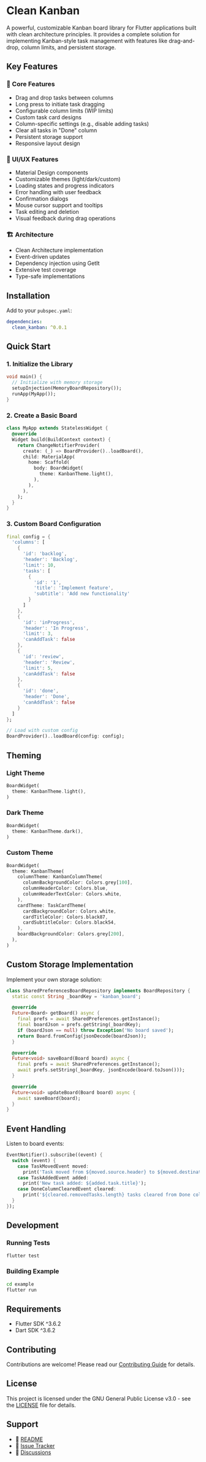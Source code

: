 # Clean Kanban

A powerful, customizable Kanban board library for Flutter applications built with clean architecture principles. It provides a complete solution for implementing Kanban-style task management with features like drag-and-drop, column limits, and persistent storage.

<!-- ![Demo](docs/assets/demo.gif) -->

## Key Features

### 🎯 Core Features
- Drag and drop tasks between columns
- Long press to initiate task dragging
- Configurable column limits (WIP limits)
- Custom task card designs
- Column-specific settings (e.g., disable adding tasks)
- Clear all tasks in "Done" column
- Persistent storage support
- Responsive layout design

### 💎 UI/UX Features
- Material Design components
- Customizable themes (light/dark/custom)
- Loading states and progress indicators
- Error handling with user feedback
- Confirmation dialogs
- Mouse cursor support and tooltips
- Task editing and deletion
- Visual feedback during drag operations

### 🏗 Architecture
- Clean Architecture implementation
- Event-driven updates
- Dependency injection using GetIt
- Extensive test coverage
- Type-safe implementations

## Installation

Add to your `pubspec.yaml`:

```yaml
dependencies:
  clean_kanban: ^0.0.1
```

## Quick Start

### 1. Initialize the Library

```dart
void main() {
  // Initialize with memory storage
  setupInjection(MemoryBoardRepository());
  runApp(MyApp());
}
```

### 2. Create a Basic Board

```dart
class MyApp extends StatelessWidget {
  @override
  Widget build(BuildContext context) {
    return ChangeNotifierProvider(
      create: (_) => BoardProvider()..loadBoard(),
      child: MaterialApp(
        home: Scaffold(
          body: BoardWidget(
            theme: KanbanTheme.light(),
          ),
        ),
      ),
    );
  }
}
```

### 3. Custom Board Configuration

```dart
final config = {
  'columns': [
    {
      'id': 'backlog',
      'header': 'Backlog',
      'limit': 10,
      'tasks': [
        {
          'id': '1',
          'title': 'Implement feature',
          'subtitle': 'Add new functionality'
        }
      ]
    },
    {
      'id': 'inProgress',
      'header': 'In Progress',
      'limit': 3,
      'canAddTask': false
    },
    {
      'id': 'review',
      'header': 'Review',
      'limit': 5,
      'canAddTask': false
    },
    {
      'id': 'done',
      'header': 'Done',
      'canAddTask': false
    }
  ]
};

// Load with custom config
BoardProvider()..loadBoard(config: config);
```

## Theming

### Light Theme
```dart
BoardWidget(
  theme: KanbanTheme.light(),
)
```

### Dark Theme
```dart
BoardWidget(
  theme: KanbanTheme.dark(),
)
```

### Custom Theme
```dart
BoardWidget(
  theme: KanbanTheme(
    columnTheme: KanbanColumnTheme(
      columnBackgroundColor: Colors.grey[100],
      columnHeaderColor: Colors.blue,
      columnHeaderTextColor: Colors.white,
    ),
    cardTheme: TaskCardTheme(
      cardBackgroundColor: Colors.white,
      cardTitleColor: Colors.black87,
      cardSubtitleColor: Colors.black54,
    ),
    boardBackgroundColor: Colors.grey[200],
  ),
)
```

## Custom Storage Implementation

Implement your own storage solution:

```dart
class SharedPreferencesBoardRepository implements BoardRepository {
  static const String _boardKey = 'kanban_board';

  @override
  Future<Board> getBoard() async {
    final prefs = await SharedPreferences.getInstance();
    final boardJson = prefs.getString(_boardKey);
    if (boardJson == null) throw Exception('No board saved');
    return Board.fromConfig(jsonDecode(boardJson));
  }

  @override
  Future<void> saveBoard(Board board) async {
    final prefs = await SharedPreferences.getInstance();
    await prefs.setString(_boardKey, jsonEncode(board.toJson()));
  }

  @override
  Future<void> updateBoard(Board board) async {
    await saveBoard(board);
  }
}
```

## Event Handling

Listen to board events:

```dart
EventNotifier().subscribe((event) {
  switch (event) {
    case TaskMovedEvent moved:
      print('Task moved from ${moved.source.header} to ${moved.destination.header}');
    case TaskAddedEvent added:
      print('New task added: ${added.task.title}');
    case DoneColumnClearedEvent cleared:
      print('${cleared.removedTasks.length} tasks cleared from Done column');
  }
});
```

## Development

### Running Tests
```bash
flutter test
```

### Building Example
```bash
cd example
flutter run
```

## Requirements
- Flutter SDK ^3.6.2
- Dart SDK ^3.6.2

## Contributing
Contributions are welcome! Please read our [Contributing Guide](CONTRIBUTING.md) for details.

## License
This project is licensed under the GNU General Public License v3.0 - see the [LICENSE](LICENSE) file for details.

## Support
- 📖 [README](README.md)
- 🐛 [Issue Tracker](https://github.com/username/clean_kanban/issues)
- 💬 [Discussions](https://github.com/username/clean_kanban/discussions)